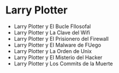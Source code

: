 # Larry Plotter

* Larry Plotter y El Bucle FIlosofal
* Larry Plotter y La Clave del Wifi
* Larry Plotter y El Prisionero del Firewall
* Larry Plotter y El Malware de FUego
* Larry Plotter y La Orden de Unix
* Larry Plotter y El Misterio del Hacker
* Larry Plotter y Los Commits de la Muerte
